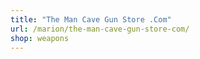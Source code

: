 ```yaml
---
title: "The Man Cave Gun Store .Com"
url: /marion/the-man-cave-gun-store-com/
shop: weapons
---
```

